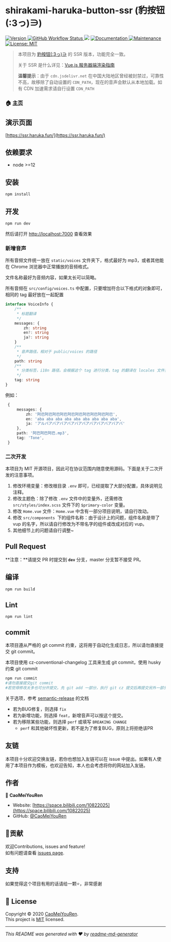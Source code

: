 # shirakami-haruka-button-ssr (豹按钮(:3っ)∋)

<p>
  <a href="https://github.com/CaoMeiYouRen/shirakami-haruka-button-ssr" target="_blank">
    <img alt="Version" src="https://img.shields.io/github/package-json/v/CaoMeiYouRen/shirakami-haruka-button-ssr">
  </a>
  <a href="https://github.com/CaoMeiYouRen/shirakami-haruka-button-ssr/actions?query=workflow%3ARelease" target="_blank">
    <img alt="GitHub Workflow Status" src="https://img.shields.io/github/workflow/status/CaoMeiYouRen/shirakami-haruka-button-ssr/Release">
  </a>
  <img src="https://img.shields.io/badge/node-%3E%3D12-blue.svg" />
  <a href="https://github.com/CaoMeiYouRen/shirakami-haruka-button-ssr#readme" target="_blank">
    <img alt="Documentation" src="https://img.shields.io/badge/documentation-yes-brightgreen.svg" />
  </a>
  <a href="https://github.com/CaoMeiYouRen/shirakami-haruka-button-ssr/graphs/commit-activity" target="_blank">
    <img alt="Maintenance" src="https://img.shields.io/badge/Maintained%3F-yes-green.svg" />
  </a>
  <a href="https://github.com/CaoMeiYouRen/shirakami-haruka-button-ssr/blob/master/LICENSE" target="_blank">
    <img alt="License: MIT" src="https://img.shields.io/github/license/CaoMeiYouRen/shirakami-haruka-button-ssr" />
  </a>
</p>

>   本项目为 [豹按钮(:3っ)∋](https://github.com/CaoMeiYouRen/shirakami-haruka-button) 的 SSR 版本，功能完全一致。
>
>   关于 SSR 是什么详见：[Vue.js 服务器端渲染指南](https://ssr.vuejs.org/zh/)
>
>   **温馨提示**：由于 `cdn.jsdelivr.net` 在中国大陆地区曾经被封禁过，可靠性不高，故移除了自动设置的 `CDN_PATH`，现在的音声会默认从本地加载。如有 CDN 加速需求请自行设置 `CDN_PATH`

### 🏠 [主页](https://github.com/CaoMeiYouRen/shirakami-haruka-button-ssr#readme)

## 演示页面

[https://ssr.haruka.fun/](https://ssr.haruka.fun/)

## 依赖要求

- node >=12

## 安装

```sh
npm install
```

## 开发

```sh
npm run dev
```

然后请打开 [ http://localhost:7000](http://localhost:7000) 查看效果

### 新增音声

所有音频文件统一放在 `static/voices` 文件夹下，格式最好为 mp3，或者其他能在 Chrome 浏览器中正常播放的音频格式。

文件名称最好为音频内容，如果太长可以简略。

所有音频在 `src/config/voices.ts` 中配置，只要增加符合以下格式的对象即可，相同的 tag 最好放在一起配置

```ts
interface VoiceInfo {
    /**
     * 标题翻译
     */
    messages: {
        zh: string
        en?: string
        ja?: string
    }
    /**
     * 音声路径。相对于 public/voices 的路径
     */
    path: string
    /**
     * 分类标签，i18n 路径。会根据这个 tag 进行分类，tag 的翻译在 locales 文件夹下 zh/en/ja 文件中的 tags 字段中设置
     */
    tag: string
}
```

例如：

```ts
 {
     messages: {
         zh: '阿巴阿巴阿巴阿巴阿巴阿巴阿巴阿巴阿巴阿巴',
         en: 'aba aba aba aba aba aba aba aba aba',
         ja: 'アルバアバアバアバアバアバアバアバアバアバアバ'
     },
     path: '阿巴阿巴阿巴.mp3',
     tag: 'Tone',
 }
```

### 二次开发

本项目为 MIT 开源项目，因此可在协议范围内随意使用源码。下面是关于二次开发的注意事项。

1.  修改环境变量：修改根目录 `.env` 即可，已经提取了大部分配置，具体说明见注释。
2.  修改主题色：除了修改 `.env` 文件中的变量外，还需修改 `src/styles/index.scss` 文件下的 `$primary-color` 变量。
3.  修改 `Home.vue` 文件：`Home.vue` 中含有一部分项目说明，请自行改动。
4.  修改 `src/components `下的组件名称：由于设计上的问题，组件名称是带了 vup 的名字，所以请自行修改为不带名字的组件或改成对应的 vup。
5.  其他细节上的问题请自行调整~

## Pull Request

**注意：**请提交 PR 时提交到 **`dev`** 分支，master 分支暂不接受 PR。

## 编译

```sh
npm run build
```

## Lint

```
npm run lint
```

## commit

本项目遵从严格的 git commit 约束，这将用于自动化生成日志，所以请勿直接提交 git commit。

本项目使用 cz-conventional-changelog 工具来生成 git commit，使用 husky 约束 git commit

```sh
npm run commit 
#请勿直接提交git commit
#若觉得修改太多也可分开提交。先 git add 一部分，执行 git cz 提交后再提交另外一部分
```

关于选项，参考 [semantic-release](https://github.com/semantic-release/semantic-release) 的文档

-   若为BUG修复，则选择 `fix`
-   若为新增功能，则选择 `feat`，新增音声可以按这个提交。
-   若为移除某些功能，则选择 `perf`  或填写 `BREAKING CHANGE`
    -    `perf` 和其他破坏性更新，若不是为了修复BUG，原则上将拒绝该PR

## 友链

本项目十分欢迎交换友链，若你也想加入友链可以在 issue 中提出。如果有人使用了本项目作为模板，也欢迎告知，本人也会考虑将你的网站加入友链。

## 作者


👤 **CaoMeiYouRen**

* Website: [https://space.bilibili.com/10822025](https://space.bilibili.com/10822025)
* GitHub: [@CaoMeiYouRen](https://github.com/CaoMeiYouRen)

## 🤝贡献

欢迎Contributions, issues and feature!<br />如有问题请查看 [issues page](https://github.com/CaoMeiYouRen/shirakami-haruka-button-ssr/issues).

## 支持

如果觉得这个项目有用的话请给一颗⭐️，非常感谢

## 📝 License

Copyright © 2020 [CaoMeiYouRen](https://github.com/CaoMeiYouRen).<br />
This project is [MIT](https://github.com/CaoMeiYouRen/shirakami-haruka-button-ssr/blob/master/LICENSE) licensed.

***

_This README was generated with ❤️ by [readme-md-generator](https://github.com/kefranabg/readme-md-generator)_
